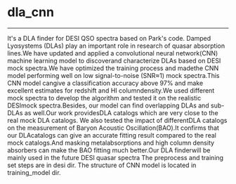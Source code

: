 # dla_cnn
---------------------
It's a DLA finder for DESI QSO spectra based on Park's code.
Damped  Lyαsystems  (DLAs)  play  an  important  role  in  research  of  quasar  absorption  lines.We have updated and applied a convolutional neural network(CNN) machine learning model to discoverand characterize DLAs based on DESI mock spectra.We have optimized the training process and madethe CNN model performing well on low signal-to-noise (SNR≈1) mock spectra.This CNN model cangive  a  classification  accuracy  above  97%  and  make  excellent  estimates  for  redshift  and  HI  columndensity.We used different mock spectra to develop the algorithm and tested it on the realistic DESImock spectra.Besides, our model can find overlapping DLAs and sub-DLAs as well.Our work providesDLA catalogs which are very close to the real mock DLA catalogs.
We also tested the impact of differentDLA  catalogs  on  the  measurement  of  Baryon  Acoustic  Oscillation(BAO).It  confirms  that  our  DLAcatalogs can give an accurate fitting result compared to the real mock catalogs.And masking metalabsorptions and high column density absorbers can make the BAO fitting much better.Our DLA finderwill be mainly used in the future DESI quasar spectra
The preprocess and training set steps are in  desi dir. The structure of CNN model is located in training_model dir.
